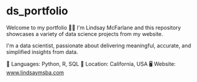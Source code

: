 # ds_portfolio

Welcome to my portfolio 🙋‍♀️ I'm Lindsay McFarlane and this repository showcases a variety of data science projects from my website. 

I'm a data scientist, passionate about delivering meaningful, accurate, and simplified insights from data.

🔧 Languages: Python, R, SQL
🌴 Location: California, USA
🖥️ Website: www.lindsaymsba.com

